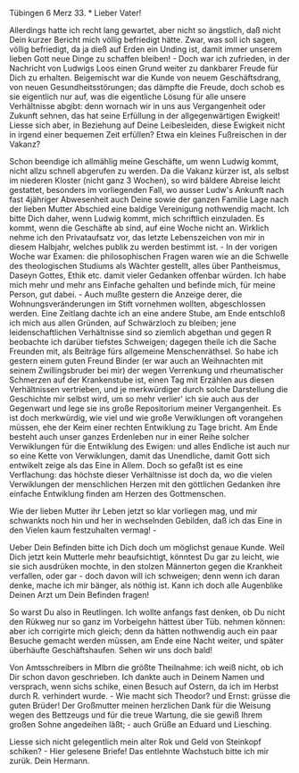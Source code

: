  Tübingen 6 Merz 33. <Mittwoch>*
Lieber Vater!

Allerdings hatte ich recht lang gewartet, aber nicht so ängstlich, daß nicht Dein kurzer Bericht mich völlig befriedigt hätte. Zwar, was soll ich sagen, völlig befriedigt, da ja dieß auf Erden ein Unding ist, damit immer unserem lieben Gott neue Dinge zu schaffen bleiben! - Doch war ich zufrieden, in der Nachricht von Ludwigs Loos einen Grund weiter zu dankbarer Freude für Dich zu erhalten. Beigemischt war die Kunde von neuem Geschäftsdrang, von neuen Gesundheitsstörungen; das dämpfte die Freude, doch schob es sie eigentlich nur auf, was die eigentliche Lösung für alle unsere Verhältnisse abgibt: denn wornach wir in uns aus Vergangenheit oder Zukunft sehnen, das hat seine Erfüllung in der allgegenwärtigen Ewigkeit! Liesse sich aber, in Beziehung auf Deine Leibesleiden, diese Ewigkeit nicht in irgend einer bequemen Zeit erfüllen? Etwa ein kleines Fußreischen in der Vakanz?

Schon beendige ich allmählig meine Geschäfte, um wenn Ludwig kommt, nicht allzu schnell abgerufen zu werden. Da die Vakanz kürzer ist, als selbst im niederen Kloster (nicht ganz 3 Wochen), so wird bäldere Abreise leicht gestattet, besonders im vorliegenden Fall, wo ausser Ludw's Ankunft nach fast 4jähriger Abwesenheit auch Deine sowie der ganzen Familie Lage nach der lieben Mutter Abschied eine baldige Vereinigung nothwendig macht. Ich bitte Dich daher, wenn Ludwig kommt, mich schriftlich einzuladen. Es kommt, wenn die Geschäfte ab sind, auf eine Woche nicht an. Wirklich nehme ich den Privataufsatz vor, das letzte Lebenszeichen von mir in diesem Halbjahr, welches publik zu werden bestimmt ist. - In der vorigen Woche war Examen: die philosophischen Fragen waren wie an die Schwelle des theologischen Studiums als Wächter gestellt, alles über Pantheismus, Daseyn Gottes, Ethik etc. damit vieler Gedanken offenbar würden. Ich habe mich mehr und mehr ans Einfache gehalten und befinde mich, für meine Person, gut dabei. - Auch mußte gestern die Anzeige derer, die Wohnungsveränderungen im Stift vornehmen wollten, abgeschlossen werden. Eine Zeitlang dachte ich an eine andere Stube, am Ende entschloß ich mich aus allen Gründen, auf Schwärzloch zu bleiben; jene leidenschaftlichen Verhältnisse sind so ziemlich abgethan und gegen R beobachte ich darüber tiefstes Schweigen; dagegen theile ich die Sache Freunden mit, als Beiträge fürs allgemeine Menschenräthsel. 
So habe ich gestern einem guten Freund Binder (er war auch an Weihnachten mit seinem Zwillingsbruder bei mir) der wegen Verrenkung und rheumatischer Schmerzen auf der Krankenstube ist, einen Tag mit Erzählen aus diesen Verhältnissen vertrieben, und je merkwürdiger durch solche Darstellung die Geschichte mir selbst wird, um so mehr verlier' ich sie auch aus der Gegenwart und lege sie ins große Repositorium meiner Vergangenheit. Es ist doch merkwürdig, wie viel und wie große Verwiklungen oft vorangehen müssen, ehe der Keim einer rechten Entwiklung zu Tage bricht. Am Ende besteht auch unser ganzes Erdenleben nur in einer Reihe solcher Verwiklungen für die Entwiklung des Ewigen: und alles Endliche ist auch nur so eine Kette von Verwiklungen, damit das Unendliche, damit Gott sich entwikelt zeige als das Eine in Allem. Doch so gefaßt ist es eine Verflachung: das höchste dieser Verhältnisse ist doch da, wo die vielen Verwiklungen der menschlichen Herzen mit den göttlichen Gedanken ihre einfache Entwiklung finden am Herzen des Gottmenschen.

Wie der lieben Mutter ihr Leben jetzt so klar vorliegen mag, und mir schwankts noch hin und her in wechselnden Gebilden, daß ich das Eine in den Vielen kaum festzuhalten vermag! -

Ueber Dein Befinden bitte ich Dich doch um möglichst genaue Kunde. Weil Dich jetzt kein Mutterle mehr beaufsichtigt, könntest Du gar zu leicht, wie sie sich ausdrüken mochte, in den stolzen Männerton gegen die Krankheit verfallen, oder gar - doch davon will ich schweigen; denn wenn ich daran denke, mache ich mir bänger, als nöthig ist. Kann ich doch alle Augenblike Deinen Arzt um Dein Befinden fragen!

So warst Du also in Reutlingen. Ich wollte anfangs fast denken, ob Du nicht den Rükweg nur so ganz im Vorbeigehn hättest über Tüb. nehmen können: aber ich corrigirte mich gleich; denn da hätten nothwendig auch ein paar Besuche gemacht werden müssen, am Ende eine Nacht weiter, und später überhäufte Geschäftshaufen. Sehen wir uns doch bald!

Von Amtsschreibers in Mlbrn die größte Theilnahme: ich weiß nicht, ob ich Dir schon davon geschrieben. Ich dankte auch in Deinem Namen und versprach, wenn sichs schike, einen Besuch auf Ostern, da ich im Herbst durch R. verhindert wurde. - Wie macht sich Theodor? und Ernst: grüsse die guten Brüder! Der Großmutter meinen herzlichen Dank für die Weisung wegen des Bettzeugs und für die treue Wartung, die sie gewiß Ihrem großen Sohne angedeihen läßt; - auch Grüße an Eduard und Liesching.

Liesse sich nicht gelegentlich mein alter Rok und Geld von Steinkopf schiken? - Hier gelesene Briefe! Das entlehnte Wachstuch bitte ich mir zurük. 
 Dein Hermann.
